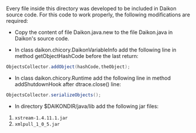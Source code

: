 Every file inside this directory was developed to be included in Daikon source code. For this code to work properly, the following modifications are required:

* Copy the content of file Daikon.java.new to the file Daikon.java in Daikon's source code.

* In class daikon.chicory.DaikonVariableInfo add the following line in method getObjectHashCode before the last return:
```java
ObjectsCollector.addObject(hashCode,theObject); 
```

* In class daikon.chicory.Runtime add the following line in method addShutdownHook after dtrace.close() line:
```java
ObjectsCollector.serializeObjects();
```

* In directory $DAIKONDIR/java/lib add the following jar files:
1. `xstream-1.4.11.1.jar`
2. `xmlpull_1_0_5.jar`


